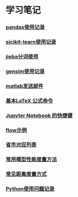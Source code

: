# 学习笔记

### [pandas使用记录](https://github.com/fly2/notes/blob/master/pandas%E4%BD%BF%E7%94%A8%E8%AE%B0%E5%BD%95.md)
### [sicikit-learn使用记录](https://github.com/fly2/notes/blob/master/sicikit-learn%E4%BD%BF%E7%94%A8%E8%AE%B0%E5%BD%95.md#sicikit-learn使用记录)
### [jieba分词使用](https://github.com/fly2/notes/blob/master/jieba%E5%88%86%E8%AF%8D%E4%BD%BF%E7%94%A8.md)
### [gensim使用记录](https://github.com/fly2/notes/blob/master/gensim%E4%BD%BF%E7%94%A8%E8%AE%B0%E5%BD%95.md)
### [matlab发送邮件](https://github.com/fly2/notes/blob/master/matlab%E5%8F%91%E9%80%81%E9%82%AE%E4%BB%B6.md)
### [基本LaTeX 公式命令](https://github.com/fly2/notes/blob/master/%E5%9F%BA%E6%9C%ACLaTeX%20%E5%85%AC%E5%BC%8F%E5%91%BD%E4%BB%A4.md)
### [Jupyter Notebook 的快捷键](https://github.com/fly2/notes/blob/master/Jupyter%20Notebook%20%E7%9A%84%E5%BF%AB%E6%8D%B7%E9%94%AE.md)
### [flow示例](https://github.com/fly2/notes/blob/master/flow%E7%A4%BA%E4%BE%8B.md)

### [省市对应列表](https://github.com/fly2/notes)
### [常用模型性能度量方法](https://github.com/fly2/notes/blob/master/%E5%B8%B8%E7%94%A8%E6%A8%A1%E5%9E%8B%E6%80%A7%E8%83%BD%E5%BA%A6%E9%87%8F%E6%96%B9%E6%B3%95.md)
### [常见距离度量方式](https://github.com/fly2/notes/blob/master/%E5%B8%B8%E8%A7%81%E8%B7%9D%E7%A6%BB%E5%BA%A6%E9%87%8F%E6%96%B9%E5%BC%8F.md)
### [Python使用问题记录](https://github.com/fly2/notes/blob/master/Python%E4%BD%BF%E7%94%A8%E9%97%AE%E9%A2%98%E8%AE%B0%E5%BD%95.md)
